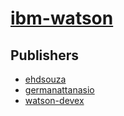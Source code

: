 # [ibm-watson](https://pypi.org/project/ibm-watson)



## Publishers
- [ehdsouza](https://pypi.org/user/ehdsouza)
- [germanattanasio](https://pypi.org/user/germanattanasio)
- [watson-devex](https://pypi.org/user/watson-devex)

